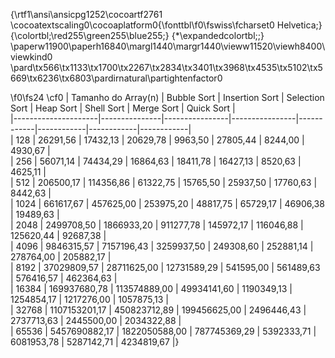 {\rtf1\ansi\ansicpg1252\cocoartf2761
\cocoatextscaling0\cocoaplatform0{\fonttbl\f0\fswiss\fcharset0 Helvetica;}
{\colortbl;\red255\green255\blue255;}
{\*\expandedcolortbl;;}
\paperw11900\paperh16840\margl1440\margr1440\vieww11520\viewh8400\viewkind0
\pard\tx566\tx1133\tx1700\tx2267\tx2834\tx3401\tx3968\tx4535\tx5102\tx5669\tx6236\tx6803\pardirnatural\partightenfactor0

\f0\fs24 \cf0 
| Tamanho do Array(n) | Bubble Sort   | Insertion Sort | Selection Sort | Heap Sort  | Shell Sort | Merge Sort | Quick Sort |\
|---------------------|---------------|----------------|----------------|------------|------------|------------|------------|\
| 128                 | 26291,56      | 17432,13       | 20629,78       | 9963,50    | 27805,44   | 8244,00    | 4930,67    |\
| 256                 | 56071,14      | 74434,29       | 16864,63       | 18411,78   | 16427,13   | 8520,63    | 4625,11    |\
| 512                 | 206500,17     | 114356,86      | 61322,75       | 15765,50   | 25937,50   | 17760,63   | 8442,63    |\
| 1024                | 661617,67     | 457625,00      | 253975,20      | 48817,75   | 65729,17   | 46906,38   | 19489,63   |\
| 2048                | 2499708,50    | 1866933,20     | 911277,78      | 145972,17  | 116046,88  | 125620,44  | 92687,38   |\
| 4096                | 9846315,57    | 7157196,43     | 3259937,50     | 249308,60  | 252881,14  | 278764,00  | 205882,17  |\
| 8192                | 37029809,57   | 28711625,00    | 12731589,29    | 541595,00  | 561489,63  | 576416,57  | 462364,63  |\
| 16384               | 169937680,78  | 113574889,00   | 49934141,60    | 1190349,13 | 1254854,17 | 1217276,00 | 1057875,13 |\
| 32768               | 1107153201,17 | 450823712,89   | 199456625,00   | 2496446,43 | 2737713,63 | 2445500,00 | 2034322,88 |\
| 65536               | 5457690882,17 | 1822050588,00  | 787745369,29   | 5392333,71 | 6081953,78 | 5287142,71 | 4234819,67 |}
